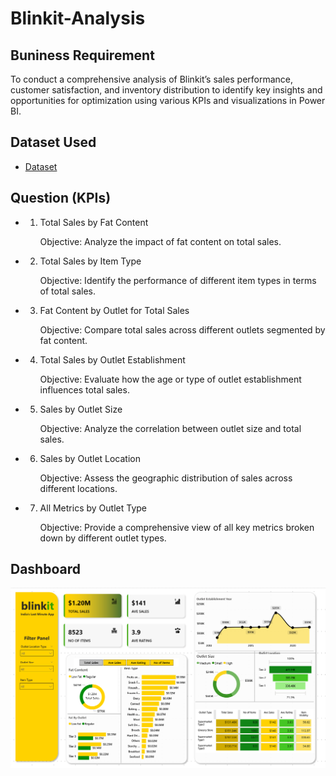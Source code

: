 # Blinkit-Analysis

## Buniness Requirement
To conduct a comprehensive analysis of Blinkit’s sales performance, customer satisfaction, and inventory distribution to identify key insights and opportunities for optimization using various KPIs and visualizations in Power BI.

## Dataset Used
- <a href = "https://drive.google.com/drive/folders/1mKh61zKVBnPJN0A5lc77osGNkmNa-loI">Dataset</a>

## Question (KPIs)
- 1. Total Sales by Fat Content
     
        Objective: Analyze the impact of fat content on total sales.

- 2. Total Sales by Item Type
     
        Objective: Identify the performance of different item types in terms of total sales.

- 3. Fat Content by Outlet for Total Sales
     
        Objective: Compare total sales across different outlets segmented by fat content.

- 4. Total Sales by Outlet Establishment
     
        Objective: Evaluate how the age or type of outlet establishment influences total sales.

- 5. Sales by Outlet Size
  
        Objective: Analyze the correlation between outlet size and total sales.

- 6. Sales by Outlet Location
     
        Objective: Assess the geographic distribution of sales across different locations.

- 7. All Metrics by Outlet Type
     
        Objective: Provide a comprehensive view of all key metrics broken down by different outlet types.

## Dashboard
![image alt](https://github.com/Pritamkr-22/Blinkit-Analysis/blob/6fe84ae8816824e84013e9036eb1be7bbb65e239/Dashboard.png)
